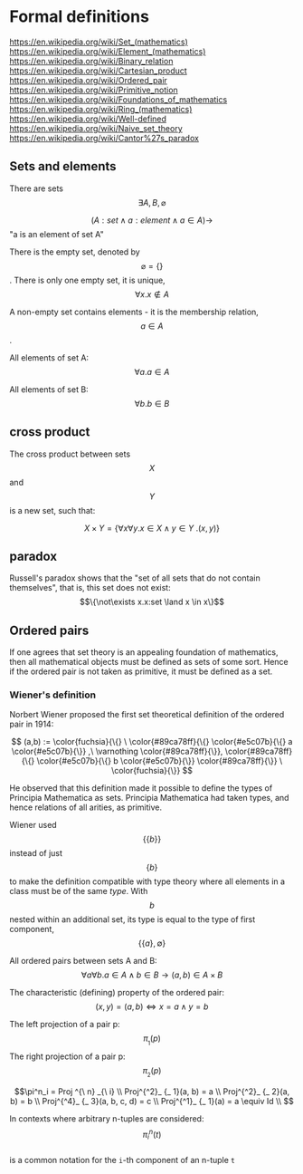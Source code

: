 # Formal definitions

https://en.wikipedia.org/wiki/Set_(mathematics)
https://en.wikipedia.org/wiki/Element_(mathematics)
https://en.wikipedia.org/wiki/Binary_relation
https://en.wikipedia.org/wiki/Cartesian_product
https://en.wikipedia.org/wiki/Ordered_pair
https://en.wikipedia.org/wiki/Primitive_notion
https://en.wikipedia.org/wiki/Foundations_of_mathematics
https://en.wikipedia.org/wiki/Ring_(mathematics)
https://en.wikipedia.org/wiki/Well-defined
https://en.wikipedia.org/wiki/Naive_set_theory
https://en.wikipedia.org/wiki/Cantor%27s_paradox


## Sets and elements

There are sets $$\exists A,B,\varnothing$$

$$(A:set \land a:element \land a\in A) \to$$ "a is an element of set A"

There is the empty set, denoted by $$\varnothing = \{\}$$. There is only one empty set, it is unique, $$\forall x.x \not\in A$$ 

A non-empty set contains elements - it is the membership relation, $$a \in A$$.

All elements of set A: $$\forall a. a \in A$$

All elements of set B: $$\forall b. b \in B$$


## cross product
The cross product between sets $$X$$ and $$Y$$ is a new set, such that:

$$X\times Y = \{\forall x\forall y. x\in X\land y\in Y\ . (x,y)\}$$


## paradox
Russell's paradox shows that the "set of all sets that do not contain themselves", that is, this set does not exist:    
$$\{\not\exists x.x:set \land x \in x\}$$


## Ordered pairs

If one agrees that set theory is an appealing foundation of mathematics, then all mathematical objects must be defined as sets of some sort. Hence if the ordered pair is not taken as primitive, it must be defined as a set.

### Wiener's definition
Norbert Wiener proposed the first set theoretical definition of the ordered pair in 1914:     

$$
(a,b) := 
  \color{fuchsia}{\{}
    \ \color{#89ca78ff}{\{}
      \color{#e5c07b}{\{}
        a
      \color{#e5c07b}{\}}
     ,\ \varnothing
    \color{#89ca78ff}{\}}, 
    \color{#89ca78ff}{\{}
      \color{#e5c07b}{\{}
        b
      \color{#e5c07b}{\}}
    \color{#89ca78ff}{\}}
  \ \color{fuchsia}{\}}
$$

He observed that this definition made it possible to define the types of Principia Mathematica as sets. Principia Mathematica had taken types, and hence relations of all arities, as primitive.

Wiener used $$\{\{b\}\}$$ instead of just $$\{b\}$$ to make the definition compatible with type theory where all elements in a class must be of the same *type*. With $$b$$ nested within an additional set, its type is equal to the type of first component, $$\{\{a\}, \emptyset\}$$




All ordered pairs between sets A and B:    
$$\forall a\forall b. a \in A \land b \in B \to (a, b) \in A \times B$$

The characteristic (defining) property of the ordered pair:    
$$(x,y)=(a,b) \iff x=a \land y=b$$

The left projection of a pair p: $$\pi_{_ 1}(p)$$
The right projection of a pair p: $$\pi_{_ 2}(p)$$

$$\pi^n_i = Proj ^{\ n} _{\ i} \\
Proj^{^2}_ {_ 1}(a, b) = a \\
Proj^{^2}_ {_ 2}(a, b) = b \\
Proj^{^4}_ {_ 3}(a, b, c, d) = c \\
Proj^{^1}_ {_ 1}(a) = a \equiv Id \\
$$

In contexts where arbitrary n-tuples are considered:     
$$\pi^n_i (t)$$    
is a common notation for the `i`-th component of an n-tuple `t`
